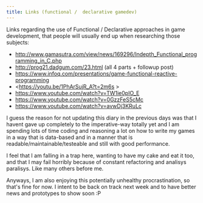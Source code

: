 ```yaml
---
title: Links (functional /  declarative gamedev)
---
```


Links regarding the use of Functional / Declarative
approaches in game development, that people will usually end up when researching 
those subjects:

- <http://www.gamasutra.com/view/news/169296/Indepth_Functional_programming_in_C.php>
- <http://prog21.dadgum.com/23.html> (all 4 parts + followup post)
- <https://www.infoq.com/presentations/game-functional-reactive-programming>
- <https://youtu.be/1PhArSujR_A?t=2m6s >
- <https://www.youtube.com/watch?v=TW1ie0pIO_E>
- <https://www.youtube.com/watch?v=0GzzFeS5cMc>
- <https://www.youtube.com/watch?v=avwDj3KRuLc>

I guess the reason for not updating this diary in the previous days was that 
I havent gave up completely to the imperative-way totally yet and I am spending lots of
time coding and reasoning a lot on how to write my games in a way 
that is data-based and in a manner that is readable/maintainable/testeable
and still with good performance.

I feel that I am falling in a trap here, wanting to have my cake and
eat it too, and that I may fail horribly because of constant refactoring
and analisys paralisys. Like many others before me.

Anyways, I am also enjoying this potentially unhealthy procrastination,
so that's fine for now. I intent to be back on track next week and
to have better news and prototypes to show soon :P

